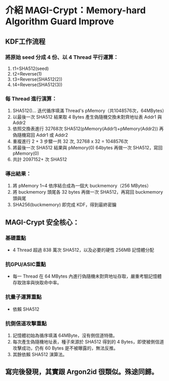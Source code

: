 # 介紹 MAGI-Crypt：Memory-hard Algorithm Guard Improve

## KDF工作流程

### 將原始 seed 分成 4 份、以 4 Thread 平行運算：

1.  t1=SHA512(seed)
2.  t2=Reverse(1)
3.  t3=Reverse(SHA512(2))
4.  t4=Reverse(SHA512(3))

### 每 Thread 進行演算：

1.  SHA512()... 迭代循序填滿 Thread's pMemory（共1048576次，64MBytes）
2.  以最後一次 SHA512 結果取 4 Bytes 產生偽隨機交換未對齊地址表 Addr1 與 Addr2
3.  依照交換表進行 32768次 SHA512(pMemory(Addr1)+pMemory(Addr2)) 再偽隨機寫回 Addr1 或 Addr2
4.  重複進行 2 + 3 步驟一共 32 次, 32768 x 32 = 1048576次
5.  將最後一次 SHA512 結果與 pMemory(0) 64bytes 再做一次 SHA512，寫回 pMemory(0)
6.  共計 2097152+ 次 SHA512

### 導出結果：

1. 將 pMemory 1~4 依序結合成為一個大 buckmemory（256 MBytes）
2. 將 buckmemory 頭尾各 32 bytes 再做一次 SHA512，再寫回 buckmemory 頭與尾
3. SHA256(buckmemory) 即完成 KDF，得到最終密鑰

## MAGI-Crypt 安全核心：

### 基礎重點

* 4 Thread 超過 838 萬次 SHA512，以及必要的硬性 256MB 記憶體分配

### 抗GPU/ASIC重點

* 每一 Thread 在 64 MBytes 內進行偽隨機未對齊地址存取，嚴重考驗記憶體存取效率與快取命中率。

### 抗量子運算重點

* 依賴 SHA512

### 抗側信道攻擊重點

1. 記憶體初始為循序填滿 64MByte，沒有側信道特徵。
2. 每次產生偽隨機地址表，種子來源於 SHA512 得到的 4 Bytes，即使被側信道攻擊成功，仍有 60 Bytes 是不被曝露的，無法反推。
3. 其餘依賴 SHA512 演算法。 

## 寫完後發現，其實跟 Argon2id 很類似。殊途同歸。

